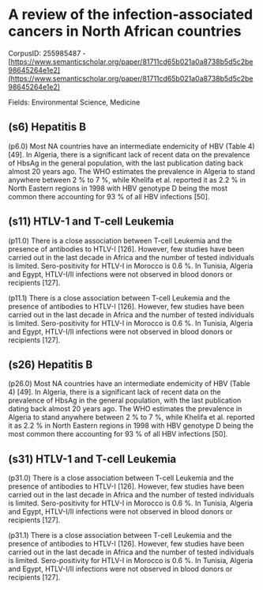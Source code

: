 # A review of the infection-associated cancers in North African countries

CorpusID: 255985487 - [https://www.semanticscholar.org/paper/81711cd65b021a0a8738b5d5c2be98645264e1e2](https://www.semanticscholar.org/paper/81711cd65b021a0a8738b5d5c2be98645264e1e2)

Fields: Environmental Science, Medicine

## (s6) Hepatitis B
(p6.0) Most NA countries have an intermediate endemicity of HBV (Table 4) [49]. In Algeria, there is a significant lack of recent data on the prevalence of HbsAg in the general population, with the last publication dating back almost 20 years ago. The WHO estimates the prevalence in Algeria to stand anywhere between 2 % to 7 %, while Khelifa et al. reported it as 2.2 % in North Eastern regions in 1998 with HBV genotype D being the most common there accounting for 93 % of all HBV infections [50].
## (s11) HTLV-1 and T-cell Leukemia
(p11.0) There is a close association between T-cell Leukemia and the presence of antibodies to HTLV-I [126]. However, few studies have been carried out in the last decade in Africa and the number of tested individuals is limited. Sero-positivity for HTLV-I in Morocco is 0.6 %. In Tunisia, Algeria and Egypt, HTLV-I/II infections were not observed in blood donors or recipients [127].

(p11.1) There is a close association between T-cell Leukemia and the presence of antibodies to HTLV-I [126]. However, few studies have been carried out in the last decade in Africa and the number of tested individuals is limited. Sero-positivity for HTLV-I in Morocco is 0.6 %. In Tunisia, Algeria and Egypt, HTLV-I/II infections were not observed in blood donors or recipients [127].
## (s26) Hepatitis B
(p26.0) Most NA countries have an intermediate endemicity of HBV (Table 4) [49]. In Algeria, there is a significant lack of recent data on the prevalence of HbsAg in the general population, with the last publication dating back almost 20 years ago. The WHO estimates the prevalence in Algeria to stand anywhere between 2 % to 7 %, while Khelifa et al. reported it as 2.2 % in North Eastern regions in 1998 with HBV genotype D being the most common there accounting for 93 % of all HBV infections [50].
## (s31) HTLV-1 and T-cell Leukemia
(p31.0) There is a close association between T-cell Leukemia and the presence of antibodies to HTLV-I [126]. However, few studies have been carried out in the last decade in Africa and the number of tested individuals is limited. Sero-positivity for HTLV-I in Morocco is 0.6 %. In Tunisia, Algeria and Egypt, HTLV-I/II infections were not observed in blood donors or recipients [127].

(p31.1) There is a close association between T-cell Leukemia and the presence of antibodies to HTLV-I [126]. However, few studies have been carried out in the last decade in Africa and the number of tested individuals is limited. Sero-positivity for HTLV-I in Morocco is 0.6 %. In Tunisia, Algeria and Egypt, HTLV-I/II infections were not observed in blood donors or recipients [127].

